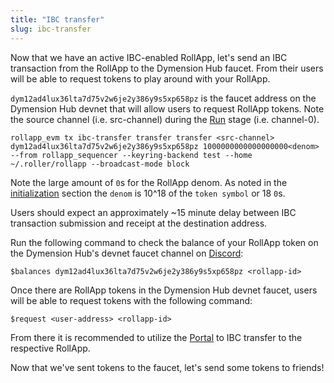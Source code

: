 ```yaml
---
title: "IBC transfer"
slug: ibc-transfer
---
```


Now that we have an active IBC-enabled RollApp, let's send an IBC transaction from the RollApp to the Dymension Hub faucet. From their users will be able to request tokens to play around with your RollApp.

`dym12ad4lux36lta7d75v2w6je2y386y9s5xp658pz` is the faucet address on the Dymension Hub devnet that will allow users to request RollApp tokens. Note the source channel (i.e. src-channel) during the [Run](run) stage (i.e. channel-0).

```
rollapp_evm tx ibc-transfer transfer transfer <src-channel> dym12ad4lux36lta7d75v2w6je2y386y9s5xp658pz 1000000000000000000<denom> --from rollapp_sequencer --keyring-backend test --home ~/.roller/rollapp --broadcast-mode block
```

Note the large amount of `0`s for the RollApp denom. As noted in the [initialization](/docs/build/quick-start/roller-quick/initialize.mdx) section the `denom` is 10^18 of the `token symbol` or 18 `0`s.

Users should expect an approximately ~15 minute delay between IBC transaction submission and receipt at the destination address.

Run the following command to check the balance of your RollApp token on the Dymension Hub's devnet faucet channel on [Discord](https://discord.com/invite/dymension):

```
$balances dym12ad4lux36lta7d75v2w6je2y386y9s5xp658pz <rollapp-id>
```

Once there are RollApp tokens in the Dymension Hub devnet faucet, users will be able to request tokens with the following command:

```
$request <user-address> <rollapp-id>
```

From there it is recommended to utilize the [Portal](https://portal.dymension.xyz/) to IBC transfer to the respective RollApp.

Now that we've sent tokens to the faucet, let's send some tokens to friends!
